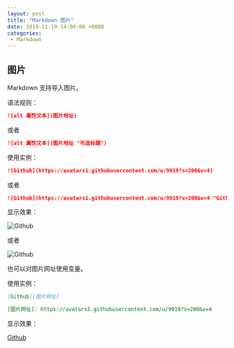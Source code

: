 ```yaml
---
layout: post
title: "Markdown 图片"
date: 2019-11-19 14:00:00 +0800
categories: 
 - Markdown
---
```


## 图片

Markdown 支持导入图片。

<!-- more -->

语法规则：

```markdown
![alt 属性文本](图片地址)
```

或者

```markdown
![alt 属性文本](图片地址 "可选标题")
```

使用实例：

```markdown
![Github](https://avatars1.githubusercontent.com/u/9919?s=200&v=4)
```

或者

```markdown
![Github](https://avatars1.githubusercontent.com/u/9919?s=200&v=4 "Github")
```

显示效果：

![Github](https://avatars1.githubusercontent.com/u/9919?s=200&v=4)

或者

![Github](https://avatars1.githubusercontent.com/u/9919?s=200&v=4 "Github")

也可以对图片网址使用变量。

使用实例：

```markdown
[Github][图片网址]

[图片网址]: https://avatars1.githubusercontent.com/u/9919?s=200&v=4
```

显示效果：

[Github][图片网址]

[图片网址]: https://avatars1.githubusercontent.com/u/9919?s=200&v=4
